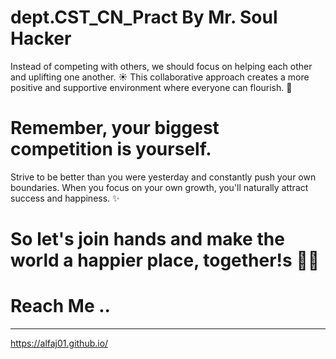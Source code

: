 # dept.CST_CN_Pract By Mr. Soul Hacker

Instead of competing with others, we should focus on helping each other and uplifting one another. 
☀️ This collaborative approach creates a more positive and supportive environment where everyone can flourish. 🤝

# Remember, your biggest competition is yourself. 
Strive to be better than you were yesterday and constantly push your own boundaries. 
When you focus on your own growth, you'll naturally attract success and happiness. ✨

# So let's join hands and make the world a happier place, together!s 🫵🏻 
# Reach Me ..
 _____________________________
  https://alfaj01.github.io/

